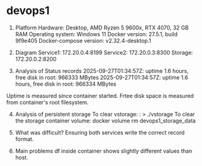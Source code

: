 # devops1
1. Platform
Hardware: Desktop, AMD Ryzen 5 9600x, RTX 4070, 32 GB RAM
Operating system: Windows 11
Docker version: 27.5.1, build 9f9e405
Docker-compose version: v2.32.4-desktop.1

2. Diagram 
Service1: 172.20.0.4:8199
Service2: 172.20.0.3:8300
Storage: 172.20.0.2:8200

3. Analysis of Status records
2025-09-27T01:34:57Z: uptime 1.6 hours, free disk in root: 966333 MBytes
2025-09-27T01:34:57Z: uptime 1.6 hours, free disk in root: 966334 MBytes

Uptime is measured since container started. Frtee disk space is measured from container's root filesystem.

4. Analysis of persistent storage
To clear vstorage: : > ./vstorage
To clear the storage container volume: docker volume rm devops1_storage_data

6. What was difficult?
Ensuring both services write the correct record format.


7. Main problems
df inside container shows slightly different values than host.
